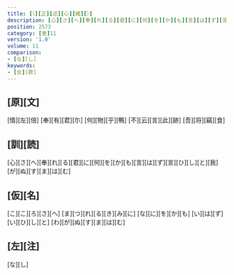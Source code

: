 ```yaml
---
title: [（][正][述][心][緒][）]
description: [心][さ][へ][奉][れ][る][君][に][何][を][か][も][言][は][ず][言][ひ][し][と][我][が][ぬ][す][ま][は][む]
position: 2573
category: [巻]11
version: '1.0'
volume: 11
comparison:
- [な][し]
keywords:
- [女][歌]
---
```


## [原][文]

[情][左][倍] [奉][有][君][尓] [何][物][乎][鴨] [不][云][言][此][跡] [吾][将][竊][食]

## [訓][読]

[心][さ][へ][奉][れ][る][君][に][何][を][か][も][言][は][ず][言][ひ][し][と][我][が][ぬ][す][ま][は][む]

## [仮][名]

[こ][こ][ろ][さ][へ] [ま][つ][れ][る][き][み][に] [な][に][を][か][も] [い][は][ず][い][ひ][し][と] [わ][が][ぬ][す][ま][は][む]

## [左][注]

[な][し]
